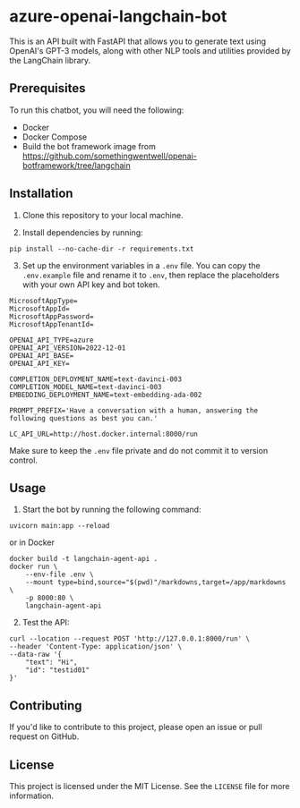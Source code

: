 # azure-openai-langchain-bot

This is an API built with FastAPI that allows you to generate text using OpenAI's GPT-3 models, along with other NLP tools and utilities provided by the LangChain library.

## Prerequisites

To run this chatbot, you will need the following:

- Docker
- Docker Compose
- Build the bot framework image from https://github.com/somethingwentwell/openai-botframework/tree/langchain

## Installation

1. Clone this repository to your local machine.

2. Install dependencies by running:
```
pip install --no-cache-dir -r requirements.txt
```

3. Set up the environment variables in a `.env` file. You can copy the `.env.example` file and rename it to `.env`, then replace the placeholders with your own API key and bot token.

```
MicrosoftAppType=
MicrosoftAppId=
MicrosoftAppPassword=
MicrosoftAppTenantId=

OPENAI_API_TYPE=azure
OPENAI_API_VERSION=2022-12-01
OPENAI_API_BASE=
OPENAI_API_KEY=

COMPLETION_DEPLOYMENT_NAME=text-davinci-003
COMPLETION_MODEL_NAME=text-davinci-003
EMBEDDING_DEPLOYMENT_NAME=text-embedding-ada-002

PROMPT_PREFIX='Have a conversation with a human, answering the following questions as best you can.'

LC_API_URL=http://host.docker.internal:8000/run
```

Make sure to keep the `.env` file private and do not commit it to version control.

## Usage

1. Start the bot by running the following command:
```
uvicorn main:app --reload
```
or in Docker
```
docker build -t langchain-agent-api .
docker run \
    --env-file .env \
    --mount type=bind,source="$(pwd)"/markdowns,target=/app/markdowns \
    -p 8000:80 \
    langchain-agent-api
```

2. Test the API:
```
curl --location --request POST 'http://127.0.0.1:8000/run' \
--header 'Content-Type: application/json' \
--data-raw '{
    "text": "Hi",
    "id": "testid01"
}'
```

## Contributing

If you'd like to contribute to this project, please open an issue or pull request on GitHub.

## License

This project is licensed under the MIT License. See the `LICENSE` file for more information.